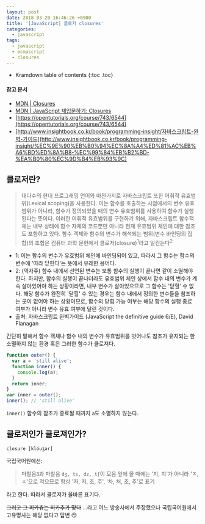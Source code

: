 ```yaml
---
layout: post
date: 2018-03-20 16:46:26 +0900
title: '[JavaScript] 클로저 closures'
categories:
  - javascript
tags:
  - javascript
  - ecmascript
  - closures
---
```


* Kramdown table of contents
{:toc .toc}

#### 참고 문서

- [MDN | Closures](https://developer.mozilla.org/en-US/docs/Web/JavaScript/Closures)
- [MDN | JavaScript 재입문하기: Closures](https://developer.mozilla.org/ko/docs/Web/JavaScript/A_re-introduction_to_JavaScript#%ED%81%B4%EB%A1%9C%EC%A0%B8_closures)
- [https://opentutorials.org/course/743/6544](https://opentutorials.org/course/743/6544)
- [http://www.insightbook.co.kr/book/programming-insight/자바스크립트-완벽-가이드](http://www.insightbook.co.kr/book/programming-insight/%EC%9E%90%EB%B0%94%EC%8A%A4%ED%81%AC%EB%A6%BD%ED%8A%B8-%EC%99%84%EB%B2%BD-%EA%B0%80%EC%9D%B4%EB%93%9C)


## 클로저란?

> 대다수의 현대 프로그래밍 언어와 마찬가지로 자바스크립트 또한 어휘적 유효범위(Lexical scoping)을 사용한다. 이는 함수를 호출하는 시점에서의 변수 유효범위가 아니라, 함수가 정의되었을 때의 변수 유효범위를 사용하여 함수가 실행된다는 뜻이다. 이러한 어휘적 유효범위를 구현하기 위해, 자바스크립트 함수객체는 내부 상태에 함수 자체의 코드뿐만 아니라 현재 유효범위 체인에 대한 참조도 포함하고 있다. 함수 객체와 함수의 변수가 해석되는 범위(변수 바인딩의 집합)의 조합은 컴퓨터 과학 문헌에서 클로저(closure)<sup>1</sup>라고 일컫는다<sup>2<sup>.

- 1: 이는 함수의 변수가 유효범위 체인에 바인딩되어 있고, 따라서 그 함수는 함수의 변수에 '따라 닫힌다'는 뜻에서 유래한 용어다.
- 2: (역자주) 함수 내에서 선언된 변수는 보통 함수의 실행이 끝나면 같이 소멸해야 한다. 하지만, 함수의 실행이 끝나더라도 유효범위 체인 상에서 함수 내의 변수가 계속 살아있어야 하는 상황이라면, 내부 변수가 살아있으므로 그 함수는 '닫힐' 수 없다. 해당 함수가 완전히 '닫힐' 수 있는 경우는 함수 내에서 정의한 변수들을 참조하는 곳이 없어야 하는 상황이므로, 함수의 닫힘 가능 여부는 해당 함수의 실행 종료 여부가 아니라 변수 유효 여부에 달린 것이다.
- 출처: 자바스크립트 완벽가이드 (JavaScript the definitive guide 6/E), David Flanagan

간단히 말해서 함수 객체나 함수 내의 변수가 유효범위를 벗어나도 참조가 유지되는 한 소멸하지 않는 환경 혹은 그러한 함수가 클로저다.

```js
function outer() {
  var a = 'still alive';
  function inner() {
    console.log(a);
  }
  return inner;
}
var inner = outer();
inner(); // 'still alive'
```

`inner()` 함수의 참조가 종료될 때까지 `a`도 소멸하지 않는다.


## 클로저인가 클로져인가?

```
closure [klóuʒər]
```

국립국어원에선:

> 마찰음`Ʒ`과 파찰음 `dʒ, ts, dz, t∫`이 모음 앞에 올 때에는 '지, 치'가 아니라 'ㅈ, ㅊ'으로 적으므로 항상 '자, 저, 조, 주', '차, 처, 초, 추'로 표기

라고 한다. 따라서 클로저가 올바른 표기다.

~~그리고 그 피카츄는 피카추가 맞다~~ ...라고 어느 방송사에서 주장했으나 국립국어원에서 고유명사는 해당 없다고 답변 😏
